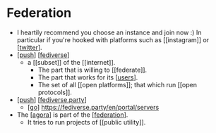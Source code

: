 # Federation

- I heartily recommend you choose an instance and join now :) In particular if you're hooked with platforms such as [[instagram]] or [[twitter]].
- [[push]] [[fediverse]]
  - a [[subset]] of the [[internet]].
    - The part that is willing to [[federate]]. 
    - The part that works for its [[users]].
    - The set of all [[open platforms]]; that which run [[open protocols]].
- [[push]] [[fediverse.party]]
  - [[go]] https://fediverse.party/en/portal/servers
- The [[agora]] is part of the [[federation]].
  - It tries to run projects of [[public utility]].


[//begin]: # "Autogenerated link references for markdown compatibility"
[twitter]: twitter "Twitter"
[push]: push "Push"
[fediverse]: fediverse "Fediverse"
[users]: users "Users"
[fediverse.party]: fediverse "Fediverse"
[go]: go "Go"
[agora]: agora "Agora"
[federation]: federation "Federation"
[//end]: # "Autogenerated link references"
